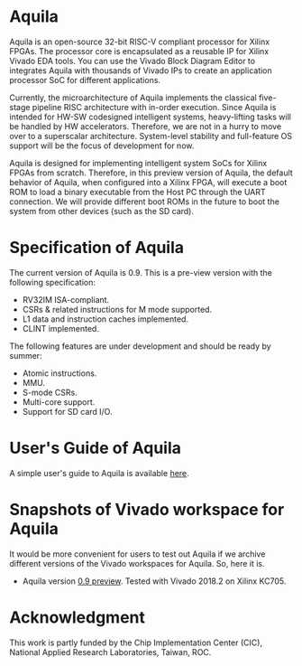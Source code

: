 # Aquila
Aquila is an open-source 32-bit RISC-V compliant processor for Xilinx FPGAs. The processor core is encapsulated as a reusable IP for Xilinx Vivado EDA tools. You can use the Vivado Block Diagram Editor to integrates Aquila with thousands of Vivado IPs to create an application processor SoC for different applications.

Currently, the microarchitecture of Aquila implements the classical five-stage pipeline RISC architecture with in-order execution. Since Aquila is intended for HW-SW codesigned intelligent systems, heavy-lifting tasks will be handled by HW accelerators. Therefore, we are not in a hurry to move over to a superscalar architecture. System-level stability and full-feature OS support will be the focus of development for now.

Aquila is designed for implementing intelligent system SoCs for Xilinx FPGAs from scratch. Therefore, in this preview version of Aquila, the default behavior of Aquila, when configured into a Xilinx FPGA, will execute a boot ROM to load a binary executable from the Host PC through the UART connection. We will provide different boot ROMs in the future to boot the system from other devices (such as the SD card).

# Specification of Aquila
The current version of Aquila is 0.9. This is a pre-view version with the following specification:

- RV32IM ISA-compliant.
- CSRs & related instructions for M mode supported.
- L1 data and instruction caches implemented.
- CLINT implemented.

The following features are under development and should be ready by summer:

- Atomic instructions.
- MMU.
- S-mode CSRs.
- Multi-core support.
- Support for SD card I/O.

# User's Guide of Aquila
A simple user's guide to Aquila is available [here](https://github.com//eisl-nctu/aquila/docs/aquila_manual.pdf).

# Snapshots of Vivado workspace for Aquila
It would be more convenient for users to test out Aquila if we archive different versions of the Vivado workspaces for Aquila. So, here it is.

- Aquila version [0.9 preview](https://github.com//eisl-nctu/aquila/archive). Tested with Vivado 2018.2 on Xilinx KC705.

# Acknowledgment
This work is partly funded by the Chip Implementation Center (CIC), National Applied Research Laboratories, Taiwan, ROC.
